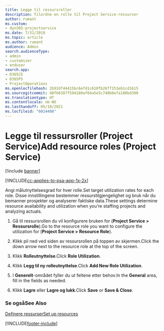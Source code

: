 ```yaml
---
title: Legge til ressursroller
description: Tilordne en rolle til Project Service-ressurser
author: rumant
ms.custom:
- dyn365-projectservice
ms.date: 7/31/2018
ms.topic: article
ms.author: rumant
audience: Admin
search.audienceType:
- admin
- customizer
- enduser
search.app:
- D365CE
- D365PS
- ProjectOperations
ms.openlocfilehash: 2b92df44415bc6efd1c610fb26ff153eb1cd1615
ms.sourcegitcommit: 40f68387f594180af64a5e5c748b6efa188bd300
ms.translationtype: HT
ms.contentlocale: nb-NO
ms.lasthandoff: 05/10/2021
ms.locfileid: "6014488"
---
```

# <a name="add-resource-roles-project-service"></a><span data-ttu-id="bbfd3-103">Legge til ressursroller (Project Service)</span><span class="sxs-lookup"><span data-stu-id="bbfd3-103">Add resource roles (Project Service)</span></span>

[!include [banner](../includes/psa-now-project-operations.md)]

[!INCLUDE[cc-applies-to-psa-app-1x-2x](../includes/cc-applies-to-psa-app-1x-2x.md)]

<span data-ttu-id="bbfd3-104">Angi målutnyttelsesgrad for hver rolle.</span><span class="sxs-lookup"><span data-stu-id="bbfd3-104">Set target utilization rates for each role.</span></span> <span data-ttu-id="bbfd3-105">Disse innstillingene bestemmer ressurstilgjengelighet og bruk når du bemanner prosjekter og analyserer faktiske data.</span><span class="sxs-lookup"><span data-stu-id="bbfd3-105">These settings determine resource availability and utilization when you’re staffing projects and analyzing actuals.</span></span>  
  
1.  <span data-ttu-id="bbfd3-106">Gå til ressursrollen du vil konfigurere bruken for (**Project Service > Ressursrolle**).</span><span class="sxs-lookup"><span data-stu-id="bbfd3-106">Go to the resource role you want to configure the utilization for (**Project Service > Resource Role**).</span></span>  
  
2.  <span data-ttu-id="bbfd3-107">Klikk pil ned ved siden av ressursrollen på toppen av skjermen.</span><span class="sxs-lookup"><span data-stu-id="bbfd3-107">Click the down arrow next to the resource role at the top of the screen.</span></span>  
  
3.  <span data-ttu-id="bbfd3-108">Klikk **Rolleutnyttelse**.</span><span class="sxs-lookup"><span data-stu-id="bbfd3-108">Click **Role Utilization**.</span></span>  
  
4.  <span data-ttu-id="bbfd3-109">Klikk **Legg til ny rolleutnyttelse**.</span><span class="sxs-lookup"><span data-stu-id="bbfd3-109">Click **Add New Role Utilization**.</span></span>  
  
5.  <span data-ttu-id="bbfd3-110">I **Generelt**-området fyller du ut feltene etter behov.</span><span class="sxs-lookup"><span data-stu-id="bbfd3-110">In the **General** area, fill in the fields as needed.</span></span>  
  
6.  <span data-ttu-id="bbfd3-111">Klikk **Lagre** eller **Lagre og lukk**.</span><span class="sxs-lookup"><span data-stu-id="bbfd3-111">Click **Save** or **Save & Close**.</span></span>  
  
### <a name="see-also"></a><span data-ttu-id="bbfd3-112">Se også</span><span class="sxs-lookup"><span data-stu-id="bbfd3-112">See Also</span></span>  
 [<span data-ttu-id="bbfd3-113">Definere ressurser</span><span class="sxs-lookup"><span data-stu-id="bbfd3-113">Set up resources</span></span>](../psa/set-up-resources.md)


[!INCLUDE[footer-include](../includes/footer-banner.md)]